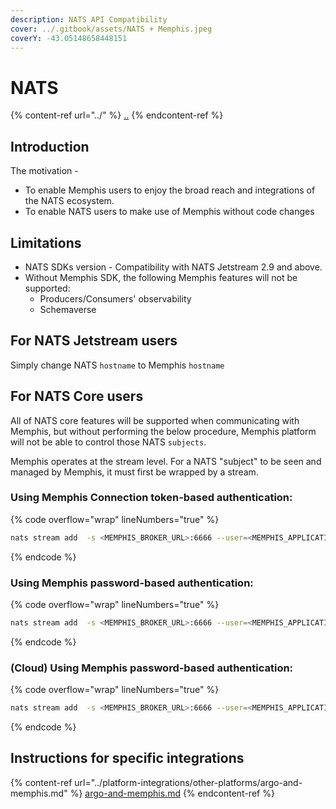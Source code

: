 ```yaml
---
description: NATS API Compatibility
cover: ../.gitbook/assets/NATS + Memphis.jpeg
coverY: -43.05148658448151
---
```


# NATS

{% content-ref url="../" %}
[..](../)
{% endcontent-ref %}

## Introduction

The motivation -

* To enable Memphis users to enjoy the broad reach and integrations of the NATS ecosystem.
* To enable NATS users to make use of Memphis without code changes

## Limitations

* NATS SDKs version - Compatibility with NATS Jetstream 2.9 and above.
* Without Memphis SDK, the following Memphis features will not be supported:
  * Producers/Consumers' observability
  * Schemaverse

## For NATS Jetstream users

Simply change NATS `hostname` to Memphis `hostname`

## For NATS Core users

All of NATS core features will be supported when communicating with Memphis, but without performing the below procedure, Memphis platform will not be able to control those NATS `subjects`.

Memphis operates at the stream level. For a NATS "subject" to be seen and managed by Memphis, it must first be wrapped by a stream.

### Using Memphis Connection token-based authentication:

{% code overflow="wrap" lineNumbers="true" %}
```bash
nats stream add  -s <MEMPHIS_BROKER_URL>:6666 --user=<MEMPHIS_APPLICATION_USER>::<MEMPHIS_CONNECTION_TOKEN> 
```
{% endcode %}

### Using Memphis password-based authentication:

{% code overflow="wrap" lineNumbers="true" %}
```bash
nats stream add  -s <MEMPHIS_BROKER_URL>:6666 --user=<MEMPHIS_APPLICATION_USER> --password=<MEMPHIS_APPLICATION_USER_PASSWORD>
```
{% endcode %}

### (Cloud) Using Memphis password-based authentication:

{% code overflow="wrap" lineNumbers="true" %}
```bash
nats stream add  -s <MEMPHIS_BROKER_URL>:6666 --user=<MEMPHIS_APPLICATION_USER>$<ACCOUNT_ID> --password=<MEMPHIS_APPLICATION_USER_PASSWORD>
```
{% endcode %}

## Instructions for specific integrations

{% content-ref url="../platform-integrations/other-platforms/argo-and-memphis.md" %}
[argo-and-memphis.md](../platform-integrations/other-platforms/argo-and-memphis.md)
{% endcontent-ref %}
